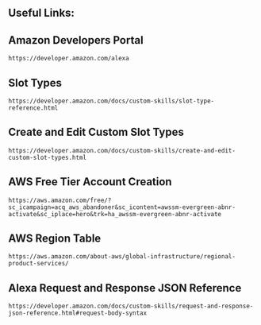 Useful Links:
---------------
Amazon Developers Portal
---------
    https://developer.amazon.com/alexa
    
Slot Types
---------
    https://developer.amazon.com/docs/custom-skills/slot-type-reference.html
    
Create and Edit Custom Slot Types
---------
    https://developer.amazon.com/docs/custom-skills/create-and-edit-custom-slot-types.html
    
AWS Free Tier Account Creation
---------
    https://aws.amazon.com/free/?sc_icampaign=acq_aws_abandoner&sc_icontent=awssm-evergreen-abnr-activate&sc_iplace=hero&trk=ha_awssm-evergreen-abnr-activate
    
AWS Region Table
---------
    https://aws.amazon.com/about-aws/global-infrastructure/regional-product-services/
    
Alexa Request and Response JSON Reference
---------
    https://developer.amazon.com/docs/custom-skills/request-and-response-json-reference.html#request-body-syntax
